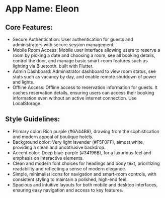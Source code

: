 # **App Name**: Eleon

## Core Features:

- Secure Authentication: User authentication for guests and administrators with secure session management.
- Mobile Room Access: Mobile user interface allowing users to reserve a room by picking a date and choosing a room, see all booking details, control the door, and manage basic smart-room features such as lighting via Bluetooth. built with Flutter.
- Admin Dashboard: Administrator dashboard to view room status, see stats such as vacancy by day, and enable remote shutdown of power and lights.
- Offline Access: Offline access to reservation information for guests. It caches reservation details, ensuring users can access their booking information even without an active internet connection. Use LocalStorage.

## Style Guidelines:

- Primary color: Rich purple (#6A44B8), drawing from the sophistication and modern appeal of boutique hotels.
- Background color: Very light lavender (#F5F0FF), almost white, providing a clean and unobtrusive backdrop.
- Accent color: Deep blue-purple (#34196B), for a luxurious feel and emphasis on interactive elements.
- Clean and modern font choices for headings and body text, prioritizing readability and reflecting a sense of modern elegance.
- Simple, minimalist icons for navigation and smart-room controls, with consistent styling to maintain a polished, high-end feel.
- Spacious and intuitive layouts for both mobile and desktop interfaces, ensuring easy navigation and access to key features.